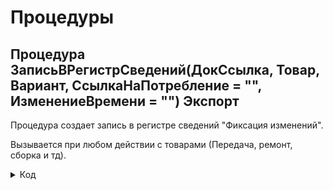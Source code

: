 # Процедуры

## Процедура ЗаписьВРегистрСведений(ДокСсылка, Товар, Вариант, СсылкаНаПотребление = "", ИзменениеВремени = "") Экспорт 
Процедура создает запись в регистре сведений "Фиксация изменений". 

Вызывается при любом действии с товарами (Передача, ремонт, сборка и тд).
<details>
<summary> Код </summary>
        
        НаборЗаписей = РегистрыСведений.ФиксацияИзменений.СоздатьНаборЗаписей();
        НаборЗаписей.Отбор.Регистратор.Установить(ДокСсылка); 
        НаборЗаписей.Прочитать();
        НоваяЗапись = НаборЗаписей.Добавить();
        Если ТипЗнч(ИзменениеВремени) = Тип("Число") Тогда
        	НоваяЗапись.Дата = ТекущаяДата() - ИзменениеВремени;
        Иначе	
        	НоваяЗапись.Дата = ТекущаяДата();
        КонецЕсли;
        НоваяЗапись.СерийныйНомер = Товар.СерийныйНомер;
        НоваяЗапись.Количество = Товар.Количество;
        НоваяЗапись.Номенклатура = Товар.Номенклатура;
        Если СсылкаНаПотребление = "" ИЛИ  ТипЗнч(ИзменениеВремени) = Тип("Число") Тогда 
        	НоваяЗапись.ДокументыРедактирования = Документы.ВнутреннееПотребление.ПустаяСсылка();
        Иначе
        	НоваяЗапись.ДокументыРедактирования = СсылкаНаПотребление;
        КонецЕсли;
        Если Вариант = "Передача" Тогда
        	НоваяЗапись.Статус = Перечисления.ВариантыСкладскогоУчета.ПередалиВЭксплуатацию;
        ИначеЕсли Вариант = "Списание" Тогда
        	НоваяЗапись.Статус = Перечисления.ВариантыСкладскогоУчета.СписалиНаРасходы;
        ИначеЕсли Вариант = "ОтработанРанее" Тогда
        	НоваяЗапись.Статус = Перечисления.ВариантыСкладскогоУчета.ОтработанРанее;
        ИначеЕсли Вариант = "Отменили" Тогда
        	НоваяЗапись.Статус = Перечисления.ВариантыСкладскогоУчета.Отменили;
        ИначеЕсли Вариант = "ВернулиИзЭксплуатации" Тогда
        	НоваяЗапись.Статус = Перечисления.ВариантыСкладскогоУчета.ВернулиИзЭксплуатации;
        ИначеЕсли Вариант = "ВернулиОтработанРанее" Тогда 
        	НоваяЗапись.Статус = Перечисления.ВариантыСкладскогоУчета.Вернули_ОтработанРанее;
        ИначеЕсли Вариант = "ИспользовалиДляСборки" Тогда
        	НоваяЗапись.Статус = Перечисления.ВариантыСкладскогоУчета.ИспользовалиДляСборки;
        ИначеЕсли Вариант = "СписалиНаРасходы_Ремонт" Тогда
        	НоваяЗапись.Статус = Перечисления.ВариантыСкладскогоУчета.СписалиНаРасходы_Ремонт;
        КонецЕсли;
        Если НЕ ТипЗнч(ДокСсылка) = Тип("ДокументСсылка.СборкаТоваров") Тогда		
        	НоваяЗапись.ФИО  = ДокСсылка.ФИО;    
        КонецЕсли;
        НоваяЗапись.ТекущийПользователь = Пользователи.ТекущийПользователь(); 
        НаборЗаписей.Записать();
</details>
